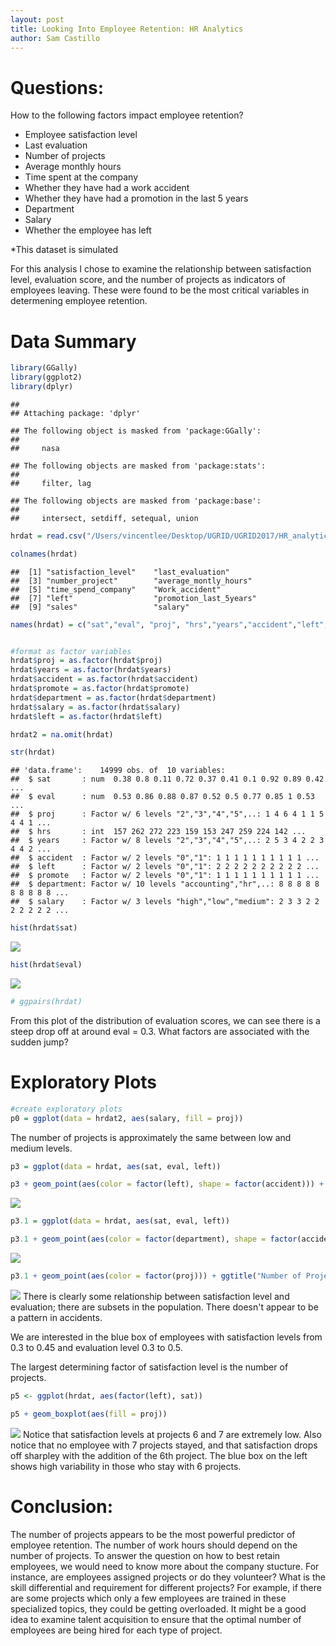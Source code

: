```yaml
---
layout: post
title: Looking Into Employee Retention: HR Analytics
author: Sam Castillo
---
```


Questions:
==========

How to the following factors impact employee retention?

-   Employee satisfaction level
-   Last evaluation
-   Number of projects
-   Average monthly hours
-   Time spent at the company
-   Whether they have had a work accident
-   Whether they have had a promotion in the last 5 years
-   Department
-   Salary
-   Whether the employee has left

\*This dataset is simulated

For this analysis I chose to examine the relationship between satisfaction level, evaluation score, and the number of projects as indicators of employees leaving. These were found to be the most critical variables in determening employee retention.

Data Summary
============

``` r
library(GGally)
library(ggplot2)
library(dplyr)
```

    ## 
    ## Attaching package: 'dplyr'

    ## The following object is masked from 'package:GGally':
    ## 
    ##     nasa

    ## The following objects are masked from 'package:stats':
    ## 
    ##     filter, lag

    ## The following objects are masked from 'package:base':
    ## 
    ##     intersect, setdiff, setequal, union

``` r
hrdat = read.csv("/Users/vincentlee/Desktop/UGRID/UGRID2017/HR_analytics.csv")

colnames(hrdat)
```

    ##  [1] "satisfaction_level"    "last_evaluation"      
    ##  [3] "number_project"        "average_montly_hours" 
    ##  [5] "time_spend_company"    "Work_accident"        
    ##  [7] "left"                  "promotion_last_5years"
    ##  [9] "sales"                 "salary"

``` r
names(hrdat) = c("sat","eval", "proj", "hrs","years","accident","left","promote","department","salary")


#format as factor variables
hrdat$proj = as.factor(hrdat$proj)
hrdat$years = as.factor(hrdat$years)
hrdat$accident = as.factor(hrdat$accident)
hrdat$promote = as.factor(hrdat$promote)
hrdat$department = as.factor(hrdat$department)
hrdat$salary = as.factor(hrdat$salary)
hrdat$left = as.factor(hrdat$left)

hrdat2 = na.omit(hrdat)

str(hrdat)
```

    ## 'data.frame':    14999 obs. of  10 variables:
    ##  $ sat       : num  0.38 0.8 0.11 0.72 0.37 0.41 0.1 0.92 0.89 0.42 ...
    ##  $ eval      : num  0.53 0.86 0.88 0.87 0.52 0.5 0.77 0.85 1 0.53 ...
    ##  $ proj      : Factor w/ 6 levels "2","3","4","5",..: 1 4 6 4 1 1 5 4 4 1 ...
    ##  $ hrs       : int  157 262 272 223 159 153 247 259 224 142 ...
    ##  $ years     : Factor w/ 8 levels "2","3","4","5",..: 2 5 3 4 2 2 3 4 4 2 ...
    ##  $ accident  : Factor w/ 2 levels "0","1": 1 1 1 1 1 1 1 1 1 1 ...
    ##  $ left      : Factor w/ 2 levels "0","1": 2 2 2 2 2 2 2 2 2 2 ...
    ##  $ promote   : Factor w/ 2 levels "0","1": 1 1 1 1 1 1 1 1 1 1 ...
    ##  $ department: Factor w/ 10 levels "accounting","hr",..: 8 8 8 8 8 8 8 8 8 8 ...
    ##  $ salary    : Factor w/ 3 levels "high","low","medium": 2 3 3 2 2 2 2 2 2 2 ...

``` r
hist(hrdat$sat)
```

![](img/sam_castillo/unnamed-chunk-1-1.png)

``` r
hist(hrdat$eval)
```

![](img/sam_castillo/unnamed-chunk-1-2.png)

``` r
# ggpairs(hrdat)
```

From this plot of the distribution of evaluation scores, we can see there is a steep drop off at around eval = 0.3. What factors are associated with the sudden jump?

Exploratory Plots
=================

``` r
#create exploratory plots
p0 = ggplot(data = hrdat2, aes(salary, fill = proj))
```

The number of projects is approximately the same between low and medium levels.

``` r
p3 = ggplot(data = hrdat, aes(sat, eval, left))

p3 + geom_point(aes(color = factor(left), shape = factor(accident))) + ggtitle("Satisfaction be Evaluation Score")
```

![](img/sam_castillo/unnamed-chunk-4-1.png)

``` r
p3.1 = ggplot(data = hrdat, aes(sat, eval, left)) 

p3.1 + geom_point(aes(color = factor(department), shape = factor(accident))) + ggtitle("Those who left by Satisfaction and Evaluation Score")
```

![](img/sam_castillo/unnamed-chunk-4-2.png)

``` r
p3.1 + geom_point(aes(color = factor(proj))) + ggtitle("Number of Projects, Satisfaction, and Evaluation Score")
```

![](img/sam_castillo/unnamed-chunk-4-3.png) There is clearly some relationship between satisfaction level and evaluation; there are subsets in the population. There doesn't appear to be a pattern in accidents.

We are interested in the blue box of employees with satisfaction levels from 0.3 to 0.45 and evaluation level 0.3 to 0.5.

The largest determining factor of satisfaction level is the number of projects.

``` r
p5 <- ggplot(hrdat, aes(factor(left), sat))

p5 + geom_boxplot(aes(fill = proj)) 
```

![](img/sam_castillo/unnamed-chunk-7-1.png) Notice that satisfaction levels at projects 6 and 7 are extremely low. Also notice that no employee with 7 projects stayed, and that satisfaction drops off sharpley with the addition of the 6th project. The blue box on the left shows high variability in those who stay with 6 projects.

Conclusion:
===========

The number of projects appears to be the most powerful predictor of employee retention. The number of work hours should depend on the number of projects. To answer the question on how to best retain employees, we would need to know more about the company stucture. For instance, are employees assigned projects or do they volunteer? What is the skill differential and requirement for different projects? For example, if there are some projects which only a few employees are trained in these specialized topics, they could be getting overloaded. It might be a good idea to examine talent acquisition to ensure that the optimal number of employees are being hired for each type of project.
